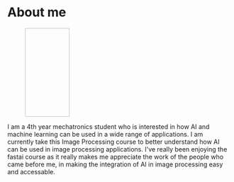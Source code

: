 # About me

<figure>
  <img src:"https://github.com/ChelseaDavidson02/ChelseaDavidson02.github.io/assets/84437493/435bb3b4-c832-40f3-a148-c595b4aee4b3" width = "100" height = "200">
</figure>

I am a 4th year mechatronics student who is interested in how AI and machine learning can be used in a wide range of applications. I am currently take this Image Processing course to better understand how AI can be used in image processing applications. I've really been enjoying the fastai course as it really makes me appreciate the work of the people who came before me, in making the integration of AI in image processing easy and accessable. 
